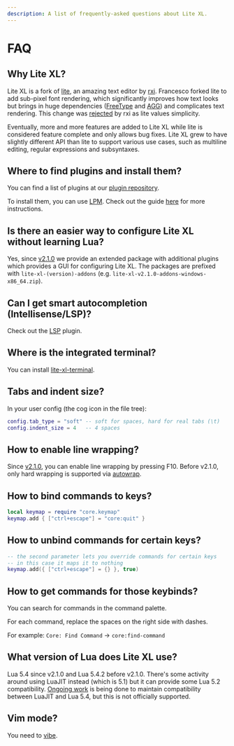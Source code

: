 ```yaml
---
description: A list of frequently-asked questions about Lite XL.
---
```


# FAQ

## Why Lite XL?

Lite XL is a fork of [lite], an amazing text editor by [rxi].
Francesco forked lite to add sub-pixel font rendering,
which significantly improves how text looks but brings in
huge dependencies ([FreeType] and [AGG]) and complicates text rendering.
This change was [rejected] by rxi as lite values simplicity.

Eventually, more and more features are added to Lite XL while
lite is considered feature complete and only allows bug fixes.
Lite XL grew to have slightly different API than lite to support
various use cases, such as multiline editing, regular expressions
and subsyntaxes.

## Where to find plugins and install them?

You can find a list of plugins at our [plugin repository].

To install them, you can use [LPM].
Check out the guide [here] for more instructions.

## Is there an easier way to configure Lite XL without learning Lua?

Yes, since [v2.1.0] we provide an extended package with
additional plugins which provides a GUI for configuring Lite XL.
The packages are prefixed with `lite-xl-(version)-addons`
(e.g. `lite-xl-v2.1.0-addons-windows-x86_64.zip`).

## Can I get smart autocompletion (Intellisense/LSP)?

Check out the [LSP] plugin.

## Where is the integrated terminal?

You can install [lite-xl-terminal].

## Tabs and indent size?

In your user config (the cog icon in the file tree):

```lua
config.tab_type = "soft" -- soft for spaces, hard for real tabs (\t)
config.indent_size = 4   -- 4 spaces
```

## How to enable line wrapping?

Since [v2.1.0], you can enable line wrapping by pressing F10.
Before v2.1.0, only hard wrapping is supported via [autowrap].

## How to bind commands to keys?

```lua
local keymap = require "core.keymap"
keymap.add { ["ctrl+escape"] = "core:quit" }
```

## How to unbind commands for certain keys?

```lua
-- the second parameter lets you override commands for certain keys
-- in this case it maps it to nothing
keymap.add({ ["ctrl+escape"] = {} }, true)
```

## How to get commands for those keybinds?

You can search for commands in the command palette.

For each command, replace the spaces on the right side with dashes.

For example: `Core: Find Command` → `core:find-command`

## What version of Lua does Lite XL use?

Lua 5.4 since v2.1.0 and Lua 5.4.2 before v2.1.0.
There's some activity around using LuaJIT instead (which is 5.1)
but it can provide some Lua 5.2 compatibility.
[Ongoing work][master-luajit-branch] is being done to
maintain compatibility between LuaJIT and Lua 5.4,
but this is not officially supported.

## Vim mode?

You need to [vibe].


[lite]:                 https://github.com/rxi/lite
[rxi]:                  https://github.com/rxi/lite
[FreeType]:             https://freetype.org/
[AGG]:                  https://agg.sourceforge.net/antigrain.com/index.html
[rejected]:             https://github.com/rxi/lite/issues/145#issuecomment-643636679
[plugin repository]:    https://github.com/lite-xl/lite-xl-plugins
[LPM]:                  https://github.com/lite-xl/lite-xl-plugin-manager
[here]:                 ../user-guide/managing-plugins.md
[v2.1.0]:               https://github.com/lite-xl/lite-xl/releases/tag/v2.1.0
[LSP]:                  https://github.com/lite-xl/lite-xl-lsp
[lite-xl-terminal]:     https://github.com/adamharrison/lite-xl-terminal
[autowrap]:             https://github.com/lite-xl/lite-xl-plugins/blob/master/plugins/autowrap.lua?raw=1
[master-luajit-branch]: https://github.com/lite-xl/lite-xl/pull/880
[vibe]:                 https://github.com/eugenpt/lite-xl-vibe
